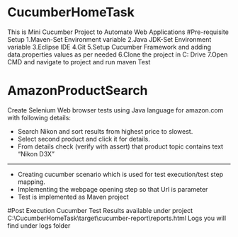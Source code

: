 # CucumberHomeTask
This is Mini Cucumber Project to Automate Web Applications
#Pre-requisite Setup
1.Maven-Set Environment variable
2.Java JDK-Set Environment variable
3.Eclipse IDE
4.Git
5.Setup Cucumber Framework and adding data.properties values as per needed
6.Clone the project in C: Drive
7.Open CMD and navigate to project and run maven Test


# AmazonProductSearch
Create Selenium Web browser tests using Java language for amazon.com with following details:
- Search Nikon and sort results from highest price to slowest.
- Select second product and click it for details.
- From details check (verify with assert) that product topic contains text “Nikon D3X”
---------------------------------------------------------------------------------------
- Creating cucumber scenario which is used for test execution/test step mapping.
- Implementing the webpage opening step so that Url is parameter
- Test is implemented as Maven project


#Post Execution
Cucumber Test Results available under project C:\CucumberHomeTask\target\cucumber-report\reports.html
Logs you will find under logs folder
